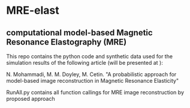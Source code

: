 # MRE-elast
## computational model-based Magnetic Resonance Elastography (MRE)
This repo contains the python code and synthetic data used for the simulation results of the following article (will be presented at ):

N. Mohammadi, M. M. Doyley, M. Cetin. "A probabilistic approach for model-based image reconstruction in Magnetic Resonance Elasticity"



RunAll.py contains all function callings for MRE image reconstruction by proposed approach
